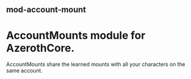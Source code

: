 ## mod-account-mount

# AccountMounts module for AzerothCore.

AccountMounts share the learned mounts with all your characters on the same account.
